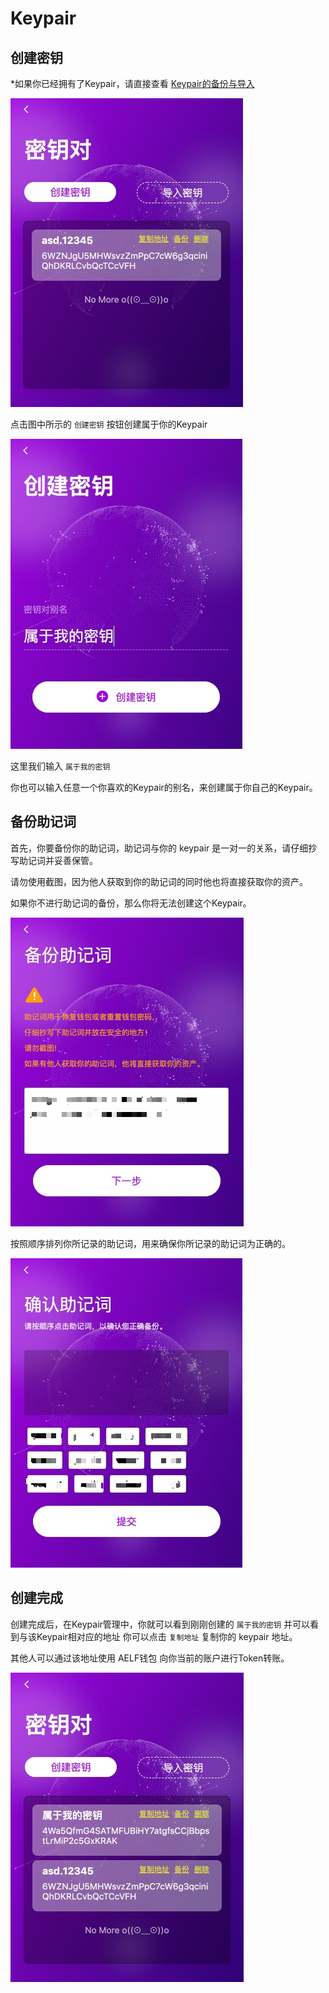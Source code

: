 # Keypair

## 创建密钥

*如果你已经拥有了Keypair，请直接查看 [Keypair的备份与导入](backup-import.md)

![Keypair](../../Asset/step-04.jpg)

点击图中所示的 ```创建密钥``` 按钮创建属于你的Keypair

![Create Keypair](../../Asset/step-05.jpg)

这里我们输入 ```属于我的密钥```

你也可以输入任意一个你喜欢的Keypair的别名，来创建属于你自己的Keypair。

## 备份助记词

首先，你要备份你的助记词，助记词与你的 keypair 是一对一的关系，请仔细抄写助记词并妥善保管。

请勿使用截图，因为他人获取到你的助记词的同时他也将直接获取你的资产。

如果你不进行助记词的备份，那么你将无法创建这个Keypair。

![Backup](../../Asset/step-06.jpg)

按照顺序排列你所记录的助记词，用来确保你所记录的助记词为正确的。

![Backup](../../Asset/step-07.jpg)

## 创建完成

创建完成后，在Keypair管理中，你就可以看到刚刚创建的 ```属于我的密钥```
并可以看到与该Keypair相对应的地址 你可以点击 ```复制地址``` 复制你的 keypair 地址。

其他人可以通过该地址使用 AELF钱包 向你当前的账户进行Token转账。

![Success](../../Asset/step-08.jpg)



